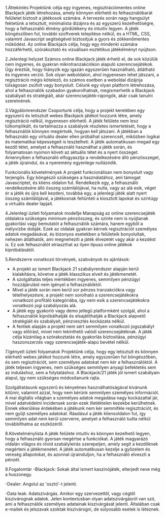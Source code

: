 1.Áttekintés
Projektünk célja egy ingyenes, regisztrációmentes online Blackjack játék létrehozása, amely könnyen elérhető és felhasználóbarát felületet biztosít a játékosok számára. A tervezés során nagy hangsúlyt fektetünk a letisztult, minimalista dizájnra és az egyszerű kezelhetőségre, hogy a felhasználói élmény gördülékeny és intuitív legyen. A játék böngészőben fut, további szoftverek telepítése nélkül, és a HTML, CSS, valamint Javascript segítségével biztosítjuk a gyors és zökkenőmentes működést. Az online Blackjack célja, hogy egy mindenki számára hozzáférhető, szórakoztató és vizuálisan esztétikus játékélményt nyújtson.

2.Jelenlegi helyzet
Számos online Blackjack játék érhető el, de sok közülük nem ingyenes, és gyakran mikrotranzakciókon alapuló szerencsejátékok. Úgy éreztük, hogy hiányzik egy igazán egyszerűen használható, átlátható és ingyenes verzió. Sok olyan weboldalon, ahol ingyenesen lehet játszani, a regisztráció mégis kötelező, és számos esetben a weboldal dizájnja túlságosan zsúfolt vagy bonyolult. Célunk egy olyan platform létrehozása, ahol a felhasználók szabadon gyakorolhatnak, megismerhetik a Blackjack szabályait és stratégiáit, akár szerencsejáték-rajongók, akár csak tanulni szeretnének.

3.Vágyálomrendszer
Csoportunk célja, hogy a projekt keretében egy egyszerű és letisztult webes Blackjack játékot hozzunk létre, amely regisztráció nélkül, ingyenesen elérhető. A játék felülete nem lesz túlkomplikált, és tartalmazza a szabályok részletes ismertetését, hogy a felhasználók könnyen megértsék, hogyan kell játszani. A játékban a felhasználó egy virtuális dealer ellen próbálhat szerencsét, miközben logikai és matematikai képességeit is tesztelheti. A játék automatikusan megad egy kezdő tétet, amelyet a felhasználó használhat a játék során, és folyamatosan nyomon követi az aktuális tétet és a nyert összeget. Amennyiben a felhasználó elfogyasztja a rendelkezésére álló pénzösszeget, a játék újraindul, és a nyeremény egyenlege nullázódik.

Funkcionális követelmények
A projekt funkcionálisan nem bonyolult vagy terjengős. Egy böngésző szükséges a használatához, ami támogat Javascriptet, és kliens oldalon fut.
Rendelkezik egy, a felhasználó rendelkezésére álló összeg számlálójával, ha nulla, vagy az alá esik, véget ér a játék és újra kell kezdeni, továbbá egy, a jelenlegi játék alatt nyert összeg számlálójával, a játékosnak feltünteti a kiosztott lapokat és szintúgy a virtuális dealer lapjait.

4.Jelenlegi üzleti folyamatok modellje
Manapság az online szerencsejáték oldalakra szükséges minimum pénzösszeg, és szinte nem is nyújtanak gyakorlási vagy bemutatót a felhasználók számára, hanem egyből a mélyvízbe dobják.
Ezek az oldalak gyakran kérnek regisztrációt személyes adatok megadásával, és bizonyos esetekben a felületeik bonyolultak, nehezen átláthatók, ami megnehezíti a játék élvezetét vagy akár a kezdést is. Ez sok felhasználót elriaszthat az ilyen típusú online játékok kipróbálásától.

5.Rendszerre vonatkozó törvények, szabványok és ajánlások:
- A projekt az ismert Blackjack 21 szabályrendszer alapján kerül kialakításra, követve a játék klasszikus elveit és játékmenetét.
- A szolgáltatás teljes mértékben ingyenes, semmilyen pénzügyi hozzájárulást nem igényel a felhasználóktól.
- Mivel a játék során nem kerül sor pénzes tranzakciókra vagy tételhelyezésre, a projekt nem sorolható a szerencsejátékokra vonatkozó profitáló kategóriába, így      nem esik a szerencsejátékokra vonatkozó jogi szabályozás alá.
- A játék egy gyakorló vagy demo jellegű platformként szolgál, ahol a felhasználók kipróbálhatják és elsajátíthatják a Blackjack alapvető stratégiáit és              szabályait, pénzvesztés kockázata nélkül.
- A fentiek alapján a projekt nem sért semmilyen vonatkozó jogszabályt vagy előírást, mivel nem tekinthető valódi szerencsejátéknak. A játék célja kizárólag a        szórakoztatás és gyakorlás biztosítása, pénzügyi haszonszerzés vagy szerencsejáték-alapú bevétel nélkül.

7.Igényelt üzleti folyamatok
Projektünk célja, hogy egy letisztult és könnyen elérhető webes játékot hozzunk létre, amely egyszerűen fut böngészőben, és sem regisztrációt, sem személyes adatokat nem kér a felhasználóktól. A játék teljesen ingyenes, nem szükséges semmilyen anyagi befektetés sem az induláshoz, sem a folytatáshoz. A Blackjack/21 játék jól ismert szabályain alapul, így nem szükséges módosítanunk rajta.

Szolgáltatásunk egyszerű és kényelmes használhatóságával kívánunk kitűnni, valamint azzal, hogy nem kérünk semmilyen személyes információt. A mai digitális világban a személyes adatok megadása nagy kockázattal jár, mivel adatvédelmi incidensek során ezek illetéktelen kezekbe kerülhetnek. Ennek elkerülése érdekében a játékunk nem kér semmiféle regisztrációt, és nem gyűjt személyes adatokat. Ráadásul a játék kliensoldalon fut, így semmilyen adat nem kerül szerverre, amelyet a felhasználó tudta nélkül továbbíthatna az eszközéről.

8.Követelménylista
A játék felülete intuitív és könnyen kezelhető legyen, hogy a felhasználó gyorsan megértse a funkciókat. A játék magyarázó oldalán világos és rövid szabályleírás szerepeljen, amely segít a kezdőknek megérteni a játékmenetet. A játék automatikusan kezelje a győzelem és vereség állapotokat, és azonnal újrainduljon, ha a felhasználó elveszti a pénzét.

9.Fogalomtár
-Blackjack: Sokak által ismert kaszinójáték, elterjedt neve még a huszonegy.

-Dealer: Angolul az 'osztó'-t jelenti.

-Data leak: Adatszivárgás. Amikor egy szervezettől, vagy cégtől kiszivárognak
  adatok. Jelen kontextusban olyan adatszivárgásról van szó, ami a felhasználók
  személyes adatainak kiszivárgását jelenti.
  Általában csak e-mailek és jelszavak szoktak kiszivárogni, de súlyosabb esetek is
  léteznek.
